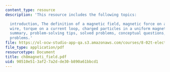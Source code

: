 ```yaml
---
content_type: resource
description: 'This resource includes the following topics:

  introduction, The definition of a magnetic field, magnetic force on a current-carrying
  wire, torque on a current loop, charged particles in a uniform magnetic field, applications,
  summary, problem-solving tips, solved problems, conceptual questions, and additional
  problems.'
file: https://ol-ocw-studio-app-qa.s3.amazonaws.com/courses/8-02t-electricity-and-magnetism-spring-2005/90510e513af27a2dde30b890a61bbcd1_ch8magneti_field.pdf
file_type: application/pdf
resourcetype: Document
title: ch8magneti_field.pdf
uid: 90510e51-3af2-7a2d-de30-b890a61bbcd1
---
```

